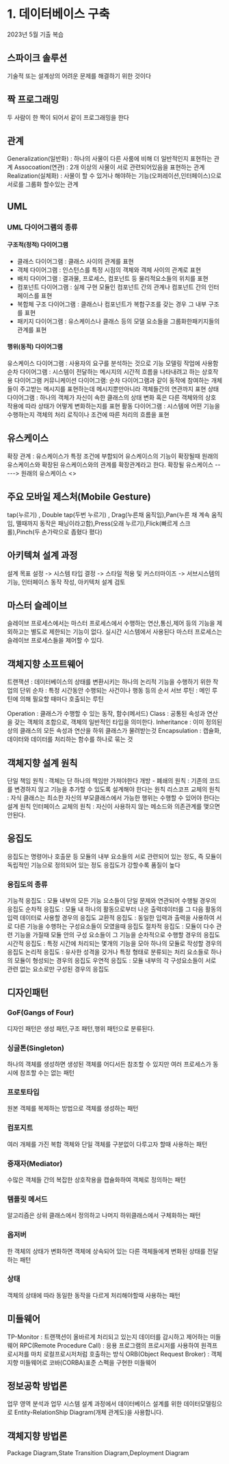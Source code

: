 # 1. 데이터베이스 구축

2023년 5월 기출 복습

## 스파이크 솔루션
기술적 또는 설계상의 어려운 문제를 해결하기 위한 것이다

## 짝 프로그래밍
두 사람이 한 짝이 되어서 같이 프로그래밍을 한다

## 관계
Generalization(일반화) : 하나의 사물이 다른 사룸에 비해 더 일반적인지 표현하는 관계
Assocoation(연관) : 2개 이상의 사물이 서로 관련되어있음을 표현하는 관계
Realization(실체화) : 사물이 할 수 있거나 해야하는 기능(오퍼레이션,인터페이스)으로 서로를 그룹화 할수있는 관계

## UML

### UML 다이어그램의 종류

#### 구조적(정적) 다이어그램

- 클래스 다이어그램 : 클래스 사이의 관계를 표현
- 객체 다이어그램 : 인스턴스를 특정 시점의 객체와 객체 사이의 관계로 표현
- 배치 다이어그램 : 결과물, 프로세스, 컴포넌트 등 물리적요소들의 위치를 표현
- 컴포넌트 다이어그램 : 실제 구현 모듈인 컴포넌트 간의 관계나 컴포넌트 간의 인터페이스를 표현
- 복합체 구조 다이어그램 : 클래스나 컴포넌트가 복합구조를 갖는 경우 그 내부 구조를 표현
- 패키지 다이어그램 : 유스케이스나 클래스 등의 모델 요소들을 그룹화한패키지들의 관계를 표현

#### 행위(동적) 다이어그램

유스케이스 다이어그램 : 사용자의 요구를 분석하는 것으로 기능 모델링 작업에 사용함
순차 다이어그램 : 시스템이 전달하는 메시지의 시간적 흐름을 나타내려고 하는 상호작용 다이어그램
커뮤니케이션 다이어그램: 순차 다이어그램과 같이 동작에 참여하는 개체들이 주고받는 메시지를 표현하는데 메시지뿐만아니라 객체들간의 연관까지 표현
상태 다이어그램 : 하나의 객체가 자신이 속한 클래스의 상태 변화 혹은 다른 객체와의 상호 작용에 따라 상태가 어떻게 변화하는지를 표현
활동 다이어그램 : 시스템에 어떤 기능을 수행하는지 객체의 처리 로직이나 조건에 따른 처리의 흐름을 표현


## 유스케이스

확장 관계 : 유스케이스가 특정 조건에 부합되어 유스케이스의 기능이 확장될때 원래의 유스케이스와 확장된 유스케이스와의 관계를 확장관계라고 한다.
확장될 유스케이스 ----->  원래의 유스케이스  <<extends>>

## 주요 모바일 제스처(Mobile Gesture)

tap(누르기) , Double tap(두번 누르기) , Drag(누른채 움직임),Pan(누른 채 계속 움직임, 뗄때까지 동작은 패닝이라고함),Press(오래 누르기),Flick(빠르게 스크롤),Pinch(두 손가락으로 좁혔다 폈다)

## 아키텍쳐 설계 과정

설계 목표 설정 -> 시스템 타입 결정 -> 스타일 적용 및 커스터마이즈 -> 서브시스템의 기능, 인터페이스 동작 작성, 아키텍처 설계 검토

## 마스터 슬레이브

슬레이브 프로세스에서는 마스터 프로세스에서 수행하는 연산,통신,제어 등의 기능을 제외하고는 별도로 제한되는 기능이 없다.
실시간 시스템에서 사용된다
마스터 프로세스는 슬레이브 프로세스들을 제어할 수 있다.

## 객체지향 소프트웨어

트랜잭션 : 데이터베이스의 상태를 변환시키는 하나의 논리적 기능을 수행하기 위한 작업의 단위
순차 : 특정 시간동안 수행되는 사건이나 행동 등의 순서
서브 루틴 : 메인 루틴에 의해 필요할 때마다 호출되는 루틴

Operation : 클래스가 수행할 수 있는 동작, 함수(메서드)
Class : 공통된 속성과 연산을 갖는 객체의 조합으로, 객체의 일반적인 타입을 의미한다.
Inheritance : 이미 정의된 상의 클래스의 모든 속성과 연산을 하위 클래스가 물려받는것
Encapsulation : 캡슐화, 데이터와 데이터를 처리하는 함수를 하나로 묶는 것

## 객체지향 설계 원칙

단일 책임 원칙 : 객체는 단 하나의 책임만 가져야한다
개방 - 폐쇄의 원칙 : 기존의 코드를 변경하지 않고 기능을 추가할 수 있도록 설계해야 한다는 원칙
리스코프 교체의 원칙 : 자식 클래스는 최소한 자신의 부모클래스에서 가능한 행위는 수행할 수 있어야 한다는 설계 원칙
인터페이스 교체의 원칙 : 자신이 사용하지 않는 메소드와 의존관계를 맺으면 안된다.

## 응집도

응집도는 명령어나 호출문 등 모듈의 내부 요소들의 서로 관련되어 있는 정도, 즉 모듈이 독립적인 기능으로 정의되어 있는 정도
응집도가 강할수록 품질이 높다

### 응집도의 종류

기능적 응집도 : 모듈 내부의 모든 기능 요소들이 단일 문제와 연관되어 수행될 경우의 응집도
순차적 응집도 : 모듈 내 하나의 활동으로부터 나온 출력데이터를 그 다음 활동의 입력 데이터로 사용할 경우의 응집도
교환적 응집도 : 동일한 입력과 출력을 사용하여 서로 다른 기능을 수행하는 구성요소들이 모였을때 응집도
절차적 응집도 : 모듈이 다수 관련 기능을 가질때 모듈 안의 구성 요소들이 그 기능을 순차적으로 수행할 경우의 응집도
시간적 응집도 : 특정 시간에 처리되는 몇개의 기능을 모아 하나의 모듈로 작성할 경우의 응집도
논리적 응집도 : 유사한 성격을 갖거나 특정 형태로 분류되는 처리 요소들로 하나의 모듈이 형성되는 경우의 응집도
우연적 응집도 : 모듈 내부의 각 구성요소들이 서로 관련 없는 요소로만 구성된 경우의 응집도

## 디자인패턴

### GoF(Gangs of Four)

디자인 패턴은 생성 패턴,구조 패턴,행위 패턴으로 분류된다.

### 싱글톤(Singleton)

하나의 객체를 생성하면 생성된 객체를 어디서든 참조할 수 있지만 여러 프로세스가 동시에 참조할 수는 없는 패턴

### 프로토타입
원본 객체를 복제하는 방법으로 객체를 생성하는 패턴

### 컴포지트
여러 개체를 가진 복합 객체와 단일 객체를 구분없이 다루고자 할때 사용하는 패턴

### 중재자(Mediator)
수많은 객체들 간의 복잡한 상호작용을 캡슐화하여 객체로 정의하는 패턴

### 템플릿 메서드
알고리즘은 상위 클래스에서 정의하고 나머지 하위클래스에서 구체화하는 패턴

### 옵저버
한 객체의 상태가 변화하면 객체에 상속되어 있는 다른 객체들에게 변화된 상태를 전달하는 패턴

### 상태
객체의 상태에 따라 동일한 동작을 다르게 처리해야할때 사용하는 패턴

## 미들웨어

TP-Monitor : 트랜잭션이 올바르게 처리되고 있는지 데이터를 감시하고 제어하는 미들웨어
RPC(Remote Procedure Call) : 응용 프로그램의 프로시저를 사용하여 원격프로시저를 마치 로컬프로시저처럼 호출하는 방식
ORB(Object Request Broker) : 객체 지향 미들웨어로 코바(CORBA)표준 스펙을 구현한 미들웨어

## 정보공학 방법론

업무 영역 분석과 업무 시스템 설계 과정에서 데이터베이스 설계를 위한 데이터모델링으로 Entity-RelationShip Diagram(개체 관계도)을 사용합니다.

## 객체지향 방법론

Package Diagram,State Transition Diagram,Deployment Diagram